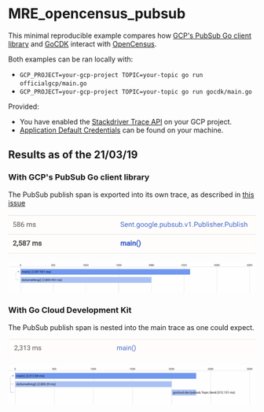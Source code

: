 # MRE_opencensus_pubsub

This minimal reproducible example compares how [GCP's PubSub Go client library](https://godoc.org/cloud.google.com/go/pubsub) and [GoCDK](https://github.com/google/go-cloud) interact with [OpenCensus](https://opencensus.io/introduction/).

Both examples can be ran locally with:
- `GCP_PROJECT=your-gcp-project TOPIC=your-topic go run officialgcp/main.go`
- `GCP_PROJECT=your-gcp-project TOPIC=your-topic go run gocdk/main.go`

Provided:
- You have enabled the [Stackdriver Trace API](https://cloud.google.com/trace/docs/reference/) on your GCP project.
- [Application Default Credentials](https://cloud.google.com/docs/authentication/production) can be found on your machine.

## Results as of the 21/03/19

### With GCP's PubSub Go client library

The PubSub publish span is exported into its own trace, as described in [this issue](https://github.com/googleapis/google-cloud-go/issues/1347)

![GCP traces](gcp_traces.png)

![GCP main trace](gcp_main_trace.png)

### With Go Cloud Development Kit

The PubSub publish span is nested into the main trace as one could expect.

![GoCDK traces](gocdk_traces.png)

![GoCDK main trace](gocdk_main_trace.png)